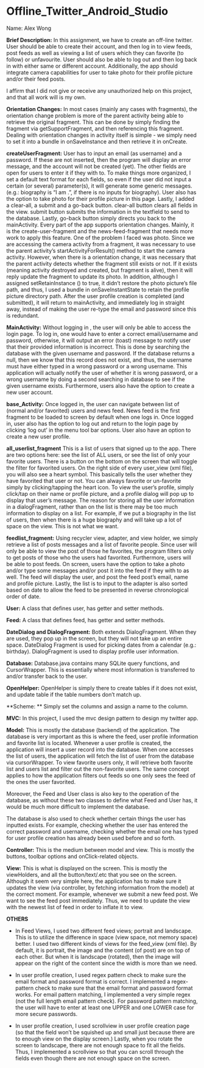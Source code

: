 # Offline_Twitter_Android_Studio
Name: Alex Wong

**Brief Description:**
In this assignment, we have to create an off-line twitter. User should be able to create their account, and then log in to view feeds, post feeds as well as viewing a list of users which they can favorite (to follow) or unfavourite. User should also be able to log out and then log back in with either same or different account. Additionally, the app should integrate camera capabilities for user to take photo for their profile picture and/or their feed posts.

I affirm that I did not give or receive any unauthorized help on this project, and that all work will is my own.

**Orientation Changes:**
In most cases (mainly any cases with fragments), the orientation change problem is more of the parent activity being able to retrieve the original fragment. This can be done by simply finding the fragment via getSupportFragment, and then referencing this fragment. Dealing with orientation changes in activity itself is simple - we simply need to set it into a bundle in onSaveInstance and then retrieve it in onCreate.

**createUserFragment:**
User has to input an email (as username) and a password. If these are not inserted, then the program will display an error message, and the account will not be created (yet). The other fields are open for users to enter it if they with to. To make things more organized, I set a default text format for each fields, so even if the user did not input a certain (or several) parameter(s), it will generate some generic messages. (e.g.: biography is “I am <name>.”, if there is no  inputs for biography). User also has the option to take photo for their profile picture in this page. Lastly, I added a clear-all, a submit and a go-back button. clear-all button clears all fields in the view. submit button submits the information in the textfield to send to the database. Lastly, go-back button simply directs you back to the mainActivity.
Every part of the app supports orientation changes. Mainly, it is the create-user-fragment and the news-feed-fragment that needs more work to apply this feature. One of the problem I faced was photo. Since we are accessing the camera activity from a fragment, it was necessary to use the parent activity’s startActivityForResult() method to start the camera activity. However, when there is a orientation change, it was necessary that the parent activity detects whether the fragment still exists or not. If it exists (meaning activity destroyed and created, but fragment is alive), then it will reply update the fragment to update its photo. In addition, although I assigned setRetainInstance
() to true, it didn’t restore the photo picture’s file path, and thus, I used a bundle in onSaveInstantState to retain the profile picture directory path.
After the user profile creation is completed (and submitted), it will return to mainActivity, and immediately log in straight away, instead of making the user re-type the email and password since this is redundant.

**MainActivity:**
Without logging in , the user will only be able to access the login page. To log in, one would have to enter a correct email/username and password, otherwise, it will output an error (toast) message to notify user that their provided information is incorrect. This is done by searching the database with the given username and password. If the database returns a null, then we know that this record does not exist, and thus, the username must have either typed in a wrong password or a wrong username. This application will actually notify the user of whether it is wrong password, or a wrong username by doing a second searching in database to see if the given username exists. Furthermore, users also have the option to create a new user account.

**base_Activity:**
Once logged in, the user can navigate between list of (normal and/or favorited) users and news feed. News feed is the first fragment to be loaded to screen by default when one logs in.
Once logged in, user also has the option to log out and return to the login page by clicking ‘log out’ in the menu tool bar options.
User also have an option to create a new user profile. 

**all_userlist_fragment**
This is a list of users that signed up to the app. There are two options here: see the list of ALL users, or see the list of only your favorite users. There is a button on the bottom on the screen that will toggle the filter for favorited users. On the right side of every user_view (xml file), you will also see a heart symbol. This basically tells the user whether they have favorited that user or not. You can always favorite or un-favorite simply by clicking/tapping the heart icon. To view the user’s profile, simply click/tap on their name or profile picture, and a profile dialog will pop up to display that user’s message. The reason for storing all the user information in a dialogFragment, rather than on the list is there may be too much information to display on a list. For example, if we put a biography in the list of users, then when there is a huge biography and will take up a lot of space on the view. This is not what we want.

**feedlist_fragment:**
Using recycler view, adapter, and view holder, we simply retrieve a list of posts messages and a list of favorite people. Since user will only be able to view the post of those he favorites, the program filters only to get posts of those who the users had favorited. Furthermore, users will be able to post feeds. On screen, users have the option to take  a photo and/or type some messages and/or post it into the feed if they with to as well. The feed will display the user, and post the feed post’s email, name and profile picture. Lastly, the list is to input to the adapter is also sorted based on date to allow the feed to be presented in reverse chronological order of date. 

**User:**
A class that defines user, has getter and setter methods.

**Feed:**
A class that defines feed, has getter and setter methods.

**DateDialog and DialogFragment:**
Both extends DialogFragment. When they are used, they pop up in the screen, but they will not take up an entire space.
DateDialog Fragment is used for picking dates from a  calendar (e.g.: birthday). DialogFragment is used to display profile user information. 

**Database:**
Database.java contains many SQLite query functions, and CursorWrapper. This is essentially where most information is transferred to and/or transfer back to the user. 

**OpenHelper:**
OpenHelper is simply there to create tables if it does not exist, and update table if the table numbers don’t match up.

**Scheme: **
Simply set the columns and assign a name to the column. 

**MVC:**
In this project, I used the mvc design pattern to design my twitter app.

**Model:**
This is mostly the database (backend) of the application. The database is very important as this is where the feed, user profile information and favorite list is located. Whenever a user profile is created, the application will insert a user record into the database. When one accesses the list of users, the application will fetch the list of user from the database via cursorWrapper. To view favorite users only, it will retrieve both favorite list and users list and filter out the non-favorite users. The same concept applies to how the application filters out feeds so one only sees the feed of the ones the user favorited. 

Moreover, the Feed and User class is also key to the operation of the database, as without these two classes to define what Feed and User has, it would be much more difficult to implement the database.

The database is also used to check whether certain things the user has inputted exists. For example, checking whether the user has entered the correct password and username, checking whether the email one has typed for user profile creation has already been used before and so forth. 

**Controller:**
This is the medium between model and view. This is mostly the buttons, toolbar options and onClick-related objects.

**View:**
This is what is displayed on the screen. This is mostly the viewHolders, and all the button/text/.etc that you see on the screen. Although it seem very simple here, the application has to make sure it updates the view (via controller, by fetching information from the model) at the correct moment. For example, whenever we submit a new feed post. We want to see the feed post immediately. Thus, we need to update the view with the newest list of feed in order to inflate it to view. 

**OTHERS**
 - In Feed Views, I used two different feed views; portrait and landscape. This is to utilize the difference in space (view space, not memory space) better.
I  used two different kinds of views for the feed_view (xml file). By default, it is portrait, the image and the content (of post) are on top of each other. But when it is landscape (rotated), then the image will appear on the right of the content since the width is more than we need. 

 - In user profile creation, I used regex pattern check to make sure the email format and password format is correct.
I implemented a regex-pattern check to make sure that the email format and password format works. For email pattern matching, I implemented a very simple regex (not the full length email pattern check). For password pattern matching, the user will have to enter at least one UPPER and one LOWER case for more secure passwords.

 - In user profile creation, I used scrollview in user profile creation page (so that the field won’t be squished up and small just because there are to enough view on the display screen.)
Lastly, when you rotate the screen to landscape, there are not enough space to fit all the fields. Thus, I implemented a scrollview so that you can scroll through the fields even though there are not enough space on the screen.


